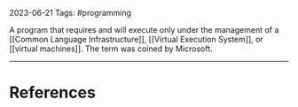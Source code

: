 2023-06-21
Tags: #programming 

A program that requires and will execute only under the management of a [[Common Language Infrastructure]], [[Virtual Execution System]], or [[virtual machines]]. The term was coined by Microsoft.


---
# References
